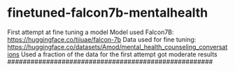 # finetuned-falcon7b-mentalhealth
First attempt at fine tuning a model
Model used Falcon7B: https://huggingface.co/tiiuae/falcon-7b
Data used for fine tuning: https://huggingface.co/datasets/Amod/mental_health_counseling_conversations
Used a fraction of the data for the first attempt
got moderate results
#####################################################
